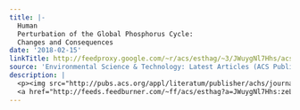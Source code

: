 ```yaml
---
title: |-
  Human
  Perturbation of the Global Phosphorus Cycle:
  Changes and Consequences
date: '2018-02-15'
linkTitle: http://feedproxy.google.com/~r/acs/esthag/~3/JWuygNl7Hhs/acs.est.7b03910
source: 'Environmental Science & Technology: Latest Articles (ACS Publications)'
description: |
  <p><img src="http://pubs.acs.org/appl/literatum/publisher/achs/journals/content/esthag/0/esthag.ahead-of-print/acs.est.7b03910/20180214/images/medium/es-2017-03910w_0007.gif" alt="TOC Graphic"/></p><div><cite>Environmental Science & Technology</cite></div><div>DOI: 10.1021/acs.est.7b03910</div><div class="feedflare">
  <a href="http://feeds.feedburner.com/~ff/acs/esthag?a=JWuygNl7Hhs:zeLiJjFcxdc:yIl2AUoC8zA"><img src="http://feeds.feedburner.com/~ff/acs/esthag?d=yIl2AUoC8zA" border="0"></img></a>
---
```

